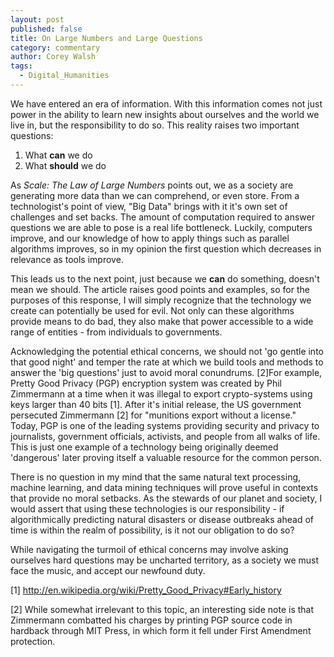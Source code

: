 ```yaml
---
layout: post
published: false
title: On Large Numbers and Large Questions
category: commentary
author: Corey Walsh
tags: 
  - Digital_Humanities
---
```


We have entered an era of information. With this information comes not just power in the ability to learn new insights about ourselves and the world we live in, but the responsibility to do so. This reality raises two important questions:

1. What **can** we do
2. What **should** we do

As _Scale: The Law of Large Numbers_ points out, we as a society are generating more data than we can comprehend, or even store. From a technologist's point of view, "Big Data" brings with it it's own set of challenges and set backs. The amount of computation required to answer questions we are able to pose is a real life bottleneck. Luckily, computers improve, and our knowledge of how to apply things such as parallel algorithms improves, so in my opinion the first question which decreases in relevance as tools improve. 

This leads us to the next point, just because we **can** do something, doesn't mean we should. The article raises good points and examples, so for the purposes of this response, I will simply recognize that the technology we create can potentially be used for evil. Not only can these algorithms provide means to do bad, they also make that power accessible to a wide range of entities - from individuals to governments.

Acknowledging the potential ethical concerns, we should not 'go gentle into that good night' and temper the rate at which we build tools and methods to answer the 'big questions' just to avoid moral conundrums. [2]For example, Pretty Good Privacy (PGP) encryption system was created by Phil Zimmermann at a time when it was illegal to export crypto-systems using keys larger than 40 bits [1]. After it's initial release, the US government persecuted Zimmermann [2] for "munitions export without a license." Today, PGP is one of the leading systems providing security and privacy to journalists, government officials, activists, and people from all walks of life. This is just one example of a technology being originally deemed 'dangerous' later proving itself a valuable resource for the common person. 

There is no question in my mind that the same natural text processing, machine learning, and data mining techniques will prove useful in contexts that provide no moral setbacks. As the stewards of our planet and society, I would assert that using these technologies is our responsibility - if algorithmically predicting natural disasters or disease outbreaks ahead of time is within the realm of possibility, is it not our obligation to do so?

While navigating the turmoil of ethical concerns may involve asking ourselves hard questions may be uncharted territory, as a society we must face the music, and accept our newfound duty.

[1] http://en.wikipedia.org/wiki/Pretty_Good_Privacy#Early_history

[2] While somewhat irrelevant to this topic, an interesting side note is that Zimmermann combatted his charges by printing PGP source code in hardback through MIT Press, in which form it fell under First Amendment protection.


